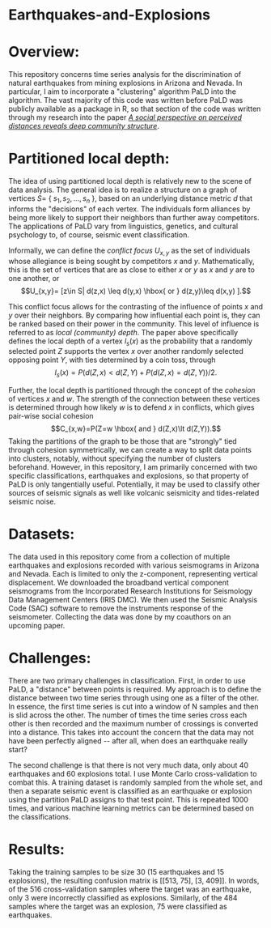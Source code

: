 # Earthquakes-and-Explosions

# Overview:  
  This repository concerns time series analysis for the discrimination of natural earthquakes from mining explosions in Arizona and Nevada. In particular, I aim to incorporate a "clustering" algorithm PaLD into the algorithm. The vast majority of this code was written before PaLD was publicly available as a package in R, so that section of the code was written through my research into the paper [*A social perspective on perceived distances reveals deep community structure*](https://www.pnas.org/doi/full/10.1073/pnas.2003634119).  
  
  
# Partitioned local depth:  
  The idea of using partitioned local depth is relatively new to the scene of data analysis. The general idea is to realize a structure on a graph of vertices $S=$ { $s_1,s_2,\ldots,s_n$ }, based on an underlying distance metric $d$ that informs the "decisions" of each vertex. The individuals form alliances by being more likely to support their neighbors than further away competitors. The applications of PaLD vary from linguistics, genetics, and cultural psychology to, of course, seismic event classification.  

Informally, we can define the *conflict focus* $U_{x,y}$ as the set of individuals whose allegiance is being sought by competitors $x$ and $y$. Mathematically, this is the set of vertices that are as close to either $x$ or $y$ as $x$ and $y$ are to one another, or
$$U_{x,y}= [z\in S| d(z,x) \leq d(y,x) \hbox{  or  } d(z,y)\leq d(x,y) ].$$ 

This conflict focus allows for the contrasting of the influence of points $x$ and $y$ over their neighbors. By comparing how influential each point is, they can be ranked based on their power in the community. This level of influence is referred to as *local (community) depth*. The paper above specifically defines the local depth of a vertex $l_s(x)$ as the probability that a randomly selected point $Z$ supports the vertex $x$ over another randomly selected opposing point $Y$, with ties determined by a coin toss, through
$$l_s(x)=P(d(Z,x)\lt d(Z,Y)+P(d(Z,x)=d(Z,Y))/2.$$

Further, the local depth is partitioned through the concept of the *cohesion* of vertices $x$ and $w$. The strength of the connection between these vertices is determined through how likely $w$ is to defend $x$ in conflicts, which gives pair-wise social cohesion
$$C_{x,w}=P(Z=w \hbox{  and  } d(Z,x)\lt d(Z,Y)).$$
Taking the partitions of the graph to be those that are "strongly" tied through cohesion symmetrically, we can create a way to split data points into clusters, notably, without specifying the number of clusters beforehand. However, in this repository, I am primarily concerned with two specific classifications, earthquakes and explosions, so that property of PaLD is only tangentially useful. Potentially, it may be used to classify other sources of seismic
signals as well like volcanic seismicity and tides-related seismic noise.


# Datasets:  
  The data used in this repository come from a collection of multiple earthquakes and explosions recorded with various seismograms in Arizona and Nevada. Each is limited to only the z-component, representing vertical displacement. We downloaded the broadband vertical component seismograms from the Incorporated Research Institutions for Seismology Data Management Centers (IRIS DMC). We then used the Seismic Analysis Code (SAC) software to remove the instruments response of the seismometer. Collecting the data was done by my coauthors on an upcoming paper.
  
  

# Challenges:  
  There are two primary challenges in classification. First, in order to use PaLD, a "distance" between points is required. My approach is to define the distance between two time series through using one as a filter of the other. In essence, the first time series is cut into a window of N samples and then is slid across the other. The number of times the time series cross each other is then recorded and the maximum number of crossings is converted into a distance. This takes into account the concern that the data may not have been perfectly aligned -- after all, when does an earthquake really start?   
  
  The second challenge is that there is not very much data, only about 40 earthquakes and 60 explosions total. I use Monte Carlo cross-validation to combat this. A training dataset is randomly sampled from the whole set, and then a separate seismic event is classified as an earthquake or explosion using the partition PaLD assigns to that test point. This is repeated 1000 times, and various machine learning metrics can be determined based on the classifications.  
  
  
# Results:  
  Taking the training samples to be size 30 (15 earthquakes and 15 explosions), the resulting confusion matrix is [[513, 75], [3, 409]]. In words, of the 516 cross-validation samples where the target was an earthquake, only 3 were incorrectly classified as explosions. Similarly, of the 484 samples where the target was an explosion, 75 were classified as earthquakes.








